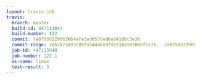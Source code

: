 ```yaml
---
layout: travis-job
travis:
  branch: master
  build-id: 447113047
  build-number: 122
  commit: 7a07580229062664afe3ad0570ed6a841d8c3e36
  commit-range: 7a52873a93c05fab444b03fde51ba98786bfcc76...7a07580229062664afe3ad0570ed6a841d8c3e36
  job-id: 447113048
  job-number: 122.1
  os-name: linux
  test-result: 0
---
```


